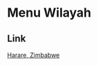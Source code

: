 # Menu Wilayah

## Link

[Harare, Zimbabwe](https://github.com/gigit-pemilu/pemilu-2024-99-luar-negeri/tree/main/pilpres/hitung-suara/sub/99-luar-negeri/sub/45-harare-zimbabwe/sub/01-harare-zimbabwe)

